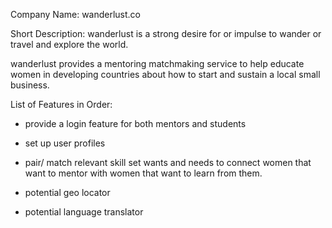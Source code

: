 

Company Name: wanderlust.co


Short Description:
wanderlust is a strong desire for or impulse to wander or travel and explore the world.

wanderlust provides a mentoring matchmaking service to help educate women in developing countries about how to start and sustain a local small business.


List of Features in Order:
 - provide a login feature for both mentors and students 

 - set up user profiles 

 - pair/ match relevant skill set wants and needs to connect women that want to mentor with women that want to learn from them.

 - potential geo locator

 - potential language translator